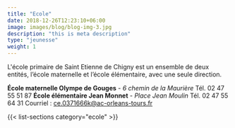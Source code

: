 ```yaml
---
title: "Ecole"
date: 2018-12-26T12:23:10+06:00
image: images/blog/blog-img-3.jpg
description: "this is meta description"
type: "jeunesse"
weight: 1
---
```


L'école primaire de Saint Etienne de Chigny est un ensemble de deux entités, l’école maternelle et l’école élémentaire, avec une seule direction.

**École maternelle Olympe de Gouges** - *6 chemin de la Maurière* Tél. 02 47 55 51 87
**École élémentaire Jean Monnet** - *Place Jean Moulin* Tél. 02 47 55 64 31
Courriel : ce.0371666k@ac-orleans-tours.fr

{{< list-sections category="ecole" >}}
